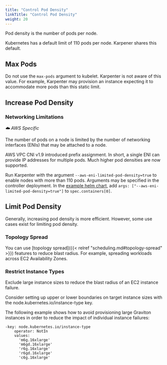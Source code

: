 ```yaml
---
title: "Control Pod Density"
linkTitle: "Control Pod Density"
weight: 20
---
```


Pod density is the number of pods per node. 

Kubernetes has a default limit of 110 pods per node. Karpener shares this default. 

## Max Pods

Do not use the `max-pods` argument to kubelet. Karpenter is not aware of this value. For example, Karpenter may provision an instance expecting it to accommodate more pods than this static limit. 

## Increase Pod Density

### Networking Limitations 

*☁️ AWS Specific*

The number of pods on a node is limited by the number of networking interfaces (ENIs) that may be attached to a node. 

AWS VPC CNI v1.9 introduced prefix assignment. In short, a single ENI can provide IP addresses for multiple pods. Much higher pod densities are now supported. 

Run Karpenter with the argument `--aws-eni-limited-pod-density=true` to enable nodes with more than 110 pods. Arguments may be specified in the controller deployment. In the [example helm chart](https://github.com/aws/karpenter/blob/c73f425e924bb64c3f898f30ca5035a1d8591183/charts/karpenter/templates/controller/deployment.yaml), add `args: ["--aws-eni-limited-pod-density=true"]` to `spec.containers[0]`.

## Limit Pod Density

Generally, increasing pod density is more efficient. However, some use cases exist for limiting pod density. 

### Topology Spread

You can use [topology spread]({{< relref "scheduling.md#topology-spread" >}}) features to reduce blast radius. For example, spreading workloads across EC2 Availability Zones.


### Restrict Instance Types

Exclude large instance sizes to reduce the blast radius of an EC2 instance failure.

Consider setting up upper or lower boundaries on target instance sizes with the node.kubernetes.io/instance-type key. 

The following example shows how to avoid provisioning large Graviton instances in order to reduce the impact of individual instance failures:

```
-key: node.kubernetes.io/instance-type
    operator: NotIn
    values:
      'm6g.16xlarge'
      'm6gd.16xlarge'
      'r6g.16xlarge'
      'r6gd.16xlarge'
      'c6g.16xlarge'
```




